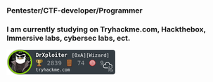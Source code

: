 ### Pentester/CTF-developer/Programmer

### I am currently studying on Tryhackme.com, Hackthebox, Immersive labs, cybersec labs, ect.


![alt text](https://raw.githubusercontent.com/DrXploiter/DrXploiter/main/badge.png)
